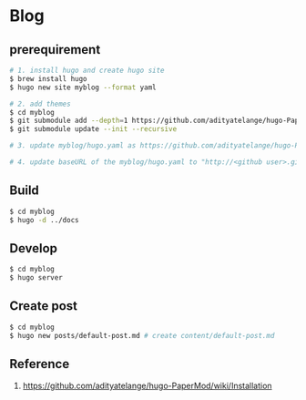 # Blog

## prerequirement
```sh
# 1. install hugo and create hugo site
$ brew install hugo
$ hugo new site myblog --format yaml

# 2. add themes
$ cd myblog
$ git submodule add --depth=1 https://github.com/adityatelange/hugo-PaperMod.git themes/PaperMod
$ git submodule update --init --recursive

# 3. update myblog/hugo.yaml as https://github.com/adityatelange/hugo-PaperMod/wiki/Installation

# 4. update baseURL of the myblog/hugo.yaml to "http://<github user>.github.io/<github repo>"
```

## Build
```sh
$ cd myblog
$ hugo -d ../docs
```

## Develop
```sh
$ cd myblog
$ hugo server
```

## Create post
```sh
$ cd myblog
$ hugo new posts/default-post.md # create content/default-post.md
```
 
 ## Reference
 1. https://github.com/adityatelange/hugo-PaperMod/wiki/Installation

